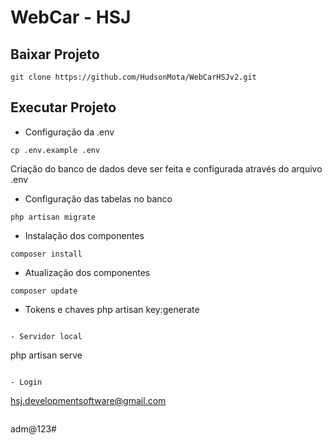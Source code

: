 # WebCar - HSJ

## Baixar Projeto
```
git clone https://github.com/HudsonMota/WebCarHSJv2.git
```
## Executar Projeto

- Configuração da .env
```
cp .env.example .env
```
Criação do banco de dados deve ser feita e configurada através do arquivo .env

- Configuração das tabelas no banco
```
php artisan migrate
```

- Instalação dos componentes
```
composer install
```

- Atualização dos componentes
```
composer update
```

- Tokens e chaves
php artisan key:generate
```

- Servidor local
```
php artisan serve
```

- Login
```
hsj.developmentsoftware@gmail.com
```
```
adm@123#
```